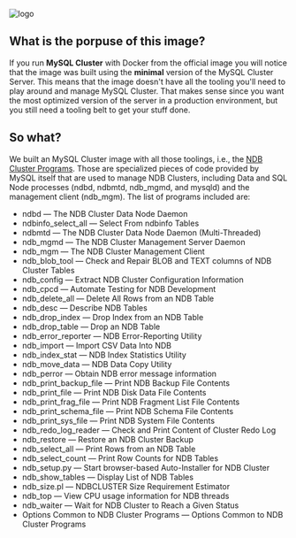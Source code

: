 ![logo](https://www.mysql.com/common/logos/logo-mysql-170x115.png)
## What is the porpuse of this image?

If you run **MySQL Cluster** with Docker from the official image you will notice that the image was built using the **minimal** version of the MySQL Cluster Server. This means that the image doesn't have all the tooling you'll need to play around and manage MySQL Cluster. That makes sense since you want the most optimized version of the server in a production environment, but you still need a tooling belt to get your stuff done. 

## So what?

We built an MySQL Cluster image with all those toolings, i.e., the [NDB Cluster Programs](https://dev.mysql.com/doc/mysql-cluster-excerpt/5.7/en/mysql-cluster-programs.html). Those are specialized pieces of code provided by MySQL itself that are used to manage NDB Clusters, including Data and SQL Node processes (ndbd, ndbmtd, ndb_mgmd, and mysqld) and the management client (ndb_mgm). The list of programs included are:

* ndbd — The NDB Cluster Data Node Daemon
* ndbinfo_select_all — Select From ndbinfo Tables
* ndbmtd — The NDB Cluster Data Node Daemon (Multi-Threaded)
* ndb_mgmd — The NDB Cluster Management Server Daemon
* ndb_mgm — The NDB Cluster Management Client
* ndb_blob_tool — Check and Repair BLOB and TEXT columns of NDB Cluster Tables
* ndb_config — Extract NDB Cluster Configuration Information
* ndb_cpcd — Automate Testing for NDB Development
* ndb_delete_all — Delete All Rows from an NDB Table
* ndb_desc — Describe NDB Tables
* ndb_drop_index — Drop Index from an NDB Table
* ndb_drop_table — Drop an NDB Table
* ndb_error_reporter — NDB Error-Reporting Utility
* ndb_import — Import CSV Data Into NDB
* ndb_index_stat — NDB Index Statistics Utility
* ndb_move_data — NDB Data Copy Utility
* ndb_perror — Obtain NDB error message information
* ndb_print_backup_file — Print NDB Backup File Contents
* ndb_print_file — Print NDB Disk Data File Contents
* ndb_print_frag_file — Print NDB Fragment List File Contents
* ndb_print_schema_file — Print NDB Schema File Contents
* ndb_print_sys_file — Print NDB System File Contents
* ndb_redo_log_reader — Check and Print Content of Cluster Redo Log
* ndb_restore — Restore an NDB Cluster Backup     
* ndb_select_all — Print Rows from an NDB Table
* ndb_select_count — Print Row Counts for NDB Tables
* ndb_setup.py — Start browser-based Auto-Installer for NDB Cluster
* ndb_show_tables — Display List of NDB Tables
* ndb_size.pl — NDBCLUSTER Size Requirement Estimator
* ndb_top — View CPU usage information for NDB threads
* ndb_waiter — Wait for NDB Cluster to Reach a Given Status
* Options Common to NDB Cluster Programs — Options Common to NDB Cluster Programs